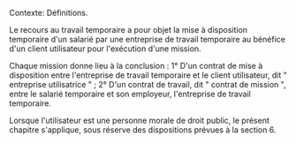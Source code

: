 Contexte: Définitions.

Le recours au travail temporaire a pour objet la mise à disposition temporaire d'un salarié par une entreprise de travail temporaire au bénéfice d'un client utilisateur pour l'exécution d'une mission.

Chaque mission donne lieu à la conclusion : 1° D'un contrat de mise à disposition entre l'entreprise de travail temporaire et le client utilisateur, dit " entreprise utilisatrice " ; 2° D'un contrat de travail, dit " contrat de mission ", entre le salarié temporaire et son employeur, l'entreprise de travail temporaire.

Lorsque l'utilisateur est une personne morale de droit public, le présent chapitre s'applique, sous réserve des dispositions prévues à la section 6.